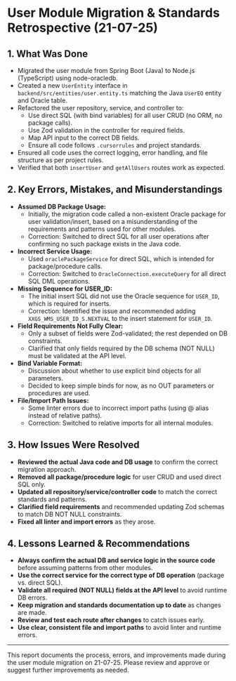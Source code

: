 # User Module Migration & Standards Retrospective (21-07-25)

## 1. What Was Done

- Migrated the user module from Spring Boot (Java) to Node.js (TypeScript) using node-oracledb.
- Created a new `UserEntity` interface in `backend/src/entities/user.entity.ts` matching the Java `UserEO` entity and Oracle table.
- Refactored the user repository, service, and controller to:
  - Use direct SQL (with bind variables) for all user CRUD (no ORM, no package calls).
  - Use Zod validation in the controller for required fields.
  - Map API input to the correct DB fields.
  - Ensure all code follows `.cursorrules` and project standards.
- Ensured all code uses the correct logging, error handling, and file structure as per project rules.
- Verified that both `insertUser` and `getAllUsers` routes work as expected.

## 2. Key Errors, Mistakes, and Misunderstandings

- **Assumed DB Package Usage:**
  - Initially, the migration code called a non-existent Oracle package for user validation/insert, based on a misunderstanding of the requirements and patterns used for other modules.
  - Correction: Switched to direct SQL for all user operations after confirming no such package exists in the Java code.
- **Incorrect Service Usage:**
  - Used `oraclePackageService` for direct SQL, which is intended for package/procedure calls.
  - Correction: Switched to `OracleConnection.executeQuery` for all direct SQL DML operations.
- **Missing Sequence for USER_ID:**
  - The initial insert SQL did not use the Oracle sequence for `USER_ID`, which is required for inserts.
  - Correction: Identified the issue and recommended adding `XXGS_WMS_USER_ID_S.NEXTVAL` to the insert statement for `USER_ID`.
- **Field Requirements Not Fully Clear:**
  - Only a subset of fields were Zod-validated; the rest depended on DB constraints.
  - Clarified that only fields required by the DB schema (NOT NULL) must be validated at the API level.
- **Bind Variable Format:**
  - Discussion about whether to use explicit bind objects for all parameters.
  - Decided to keep simple binds for now, as no OUT parameters or procedures are used.
- **File/Import Path Issues:**
  - Some linter errors due to incorrect import paths (using @ alias instead of relative paths).
  - Correction: Switched to relative imports for all internal modules.

## 3. How Issues Were Resolved

- **Reviewed the actual Java code and DB usage** to confirm the correct migration approach.
- **Removed all package/procedure logic** for user CRUD and used direct SQL only.
- **Updated all repository/service/controller code** to match the correct standards and patterns.
- **Clarified field requirements** and recommended updating Zod schemas to match DB NOT NULL constraints.
- **Fixed all linter and import errors** as they arose.

## 4. Lessons Learned & Recommendations

- **Always confirm the actual DB and service logic in the source code** before assuming patterns from other modules.
- **Use the correct service for the correct type of DB operation** (package vs. direct SQL).
- **Validate all required (NOT NULL) fields at the API level** to avoid runtime DB errors.
- **Keep migration and standards documentation up to date** as changes are made.
- **Review and test each route after changes** to catch issues early.
- **Use clear, consistent file and import paths** to avoid linter and runtime errors.

---

This report documents the process, errors, and improvements made during the user module migration on 21-07-25. Please review and approve or suggest further improvements as needed.
